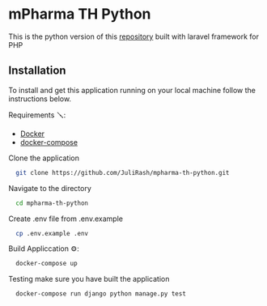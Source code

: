 # mPharma TH Python

This is the python version of this [repository](https://github.com/JuliRash/mpharma-th) built with laravel framework for PHP

## Installation

<p>To install and get this application running on your local machine follow the instructions below. </p>

Requirements 🪛:

- [Docker](https://docs.docker.com/)
- [docker-compose](https://docs.docker.com/compose/)

Clone the application

```bash
  git clone https://github.com/JuliRash/mpharma-th-python.git
```

Navigate to the directory

```bash
  cd mpharma-th-python
```

Create .env file from .env.example

```bash
  cp .env.example .env
```

Build Appliccation ⚙️:

```bash
  docker-compose up
```

Testing
make sure you have built the application

```bash
  docker-compose run django python manage.py test
```
